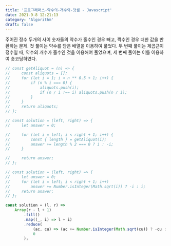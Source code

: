 ```yaml
---
title: '프로그래머스-약수의-개수와-덧셈 - Javascript'
date: 2021-9-8 12:21:13
category: 'Algorithm'
draft: false
---
```

주어진 정수 두개의 사이 숫자들의 약수가 홀수인 경우 빼고, 짝수인 경우 더한 값을 반환하는 문제. 첫 풀이는 약수를 담은 배열을 이용하여 풀었다. 두 번째 풀이는 제곱근이 정수일 때, 약수의 개수가 홀수인 것을 이용해여 풀었으며, 세 번째 풀이는 이를 이용하여 숏코딩하였다.
```javascript
// const getAliquot = (n) => {
//     const aliquots = [];
//     for (let i = 1; i < n ** 0.5 + 1; i++) {
//         if (n % i === 0) {
//             aliquots.push(i);
//             if (n / i !== i) aliquots.push(n / i);
//         }
//     }
//     return aliquots;
// };

// const solution = (left, right) => {
//     let answer = 0;

//     for (let i = left; i < right + 1; i++) {
//         const { length } = getAliquot(i);
//         answer += length % 2 === 0 ? i : -i;
//     }

//     return answer;
// };

// const solution = (left, right) => {
//     let answer = 0;
//     for (let i = left; i < right + 1; i++)
//         answer += Number.isInteger(Math.sqrt(i)) ? -i : i;
//     return answer;
// };

const solution = (l, r) =>
    Array(r - l + 1)
        .fill()
        .map((_, i) => l + i)
        .reduce(
            (ac, cu) => (ac += Number.isInteger(Math.sqrt(cu)) ? -cu : cu),
            0
        );

```